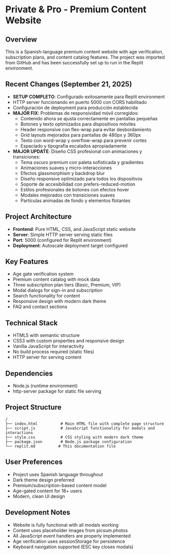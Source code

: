 # Private & Pro - Premium Content Website

## Overview
This is a Spanish-language premium content website with age verification, subscription plans, and content catalog features. The project was imported from GitHub and has been successfully set up to run in the Replit environment.

## Recent Changes (September 21, 2025)
- **SETUP COMPLETO**: Configurado exitosamente para Replit environment
- HTTP server funcionando en puerto 5000 con CORS habilitado
- Configuración de deployment para producción establecida
- **MAJOR FIX**: Problemas de responsividad móvil corregidos:
  - Contenido ahora se ajusta correctamente en pantallas pequeñas
  - Botones y texto optimizados para dispositivos móviles
  - Header responsive con flex-wrap para evitar desbordamiento
  - Grid layouts mejorados para pantallas de 480px y 360px
  - Texto con word-wrap y overflow-wrap para prevenir cortes
  - Espaciado y tipografía escalados apropiadamente
- **MAJOR UPDATE**: Diseño CSS profesional con animaciones y transiciones:
  - Tema oscuro premium con paleta sofisticada y gradientes
  - Animaciones suaves y micro-interacciones
  - Efectos glassmorphism y backdrop blur
  - Diseño responsive optimizado para todos los dispositivos
  - Soporte de accesibilidad con prefers-reduced-motion
  - Estilos profesionales de botones con efectos hover
  - Modales mejorados con transiciones suaves
  - Partículas animadas de fondo y elementos flotantes

## Project Architecture
- **Frontend**: Pure HTML, CSS, and JavaScript static website
- **Server**: Simple HTTP server serving static files
- **Port**: 5000 (configured for Replit environment)
- **Deployment**: Autoscale deployment target configured

## Key Features
- Age gate verification system
- Premium content catalog with mock data
- Three subscription plan tiers (Basic, Premium, VIP)
- Modal dialogs for sign-in and subscription
- Search functionality for content
- Responsive design with modern dark theme
- FAQ and contact sections

## Technical Stack
- HTML5 with semantic structure
- CSS3 with custom properties and responsive design
- Vanilla JavaScript for interactivity
- No build process required (static files)
- HTTP server for serving content

## Dependencies
- Node.js (runtime environment)
- http-server package for static file serving

## Project Structure
```
/
├── index.html          # Main HTML file with complete page structure
├── script.js           # JavaScript functionality for modals and interactions
├── style.css           # CSS styling with modern dark theme
├── package.json        # Node.js package configuration
└── replit.md          # This documentation file
```

## User Preferences
- Project uses Spanish language throughout
- Dark theme design preferred
- Premium/subscription-based content model
- Age-gated content for 18+ users
- Modern, clean UI design

## Development Notes
- Website is fully functional with all modals working
- Content uses placeholder images from picsum.photos
- All JavaScript event handlers are properly implemented
- Age verification uses sessionStorage for persistence
- Keyboard navigation supported (ESC key closes modals)